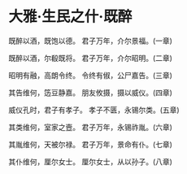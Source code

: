# 大雅·生民之什·既醉

既醉以酒，既饱以德。
君子万年，介尔景福。(一章)

既醉以酒，尔殽既将。
君子万年，介尔昭明。(二章)

昭明有融，高朗令终。
令终有俶，公尸嘉告。(三章)

其告维何，笾豆静嘉。
朋友攸摄，摄以威仪。(四章)

威仪孔时，君子有孝子。
孝子不匮，永锡尔类。(五章)

其类维何，室家之壼。
君子万年，永锡祚胤。(六章)

其胤维何，天被尔禄。
君子万年，景命有仆。(七章)

其仆维何，厘尔女士。
厘尔女士，从以孙子。(八章)

